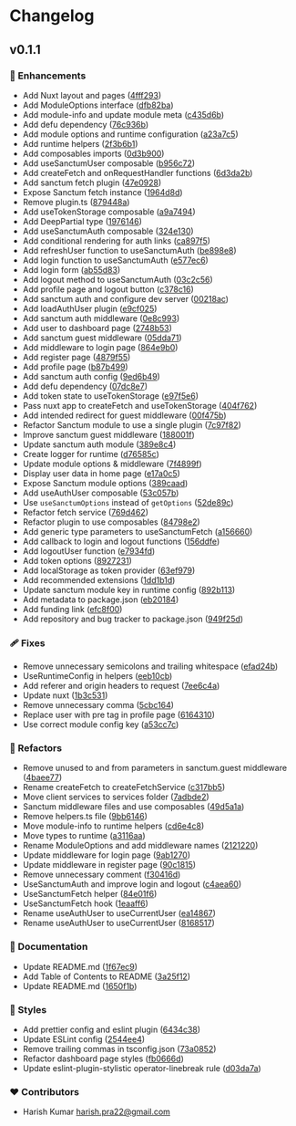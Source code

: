 # Changelog


## v0.1.1


### 🚀 Enhancements

- Add Nuxt layout and pages ([4fff293](https://github.com/qirolab/nuxt-sanctum-authentication/commit/4fff293))
- Add ModuleOptions interface ([dfb82ba](https://github.com/qirolab/nuxt-sanctum-authentication/commit/dfb82ba))
- Add module-info and update module meta ([c435d6b](https://github.com/qirolab/nuxt-sanctum-authentication/commit/c435d6b))
- Add defu dependency ([76c936b](https://github.com/qirolab/nuxt-sanctum-authentication/commit/76c936b))
- Add module options and runtime configuration ([a23a7c5](https://github.com/qirolab/nuxt-sanctum-authentication/commit/a23a7c5))
- Add runtime helpers ([2f3b6b1](https://github.com/qirolab/nuxt-sanctum-authentication/commit/2f3b6b1))
- Add composables imports ([0d3b900](https://github.com/qirolab/nuxt-sanctum-authentication/commit/0d3b900))
- Add useSanctumUser composable ([b956c72](https://github.com/qirolab/nuxt-sanctum-authentication/commit/b956c72))
- Add createFetch and onRequestHandler functions ([6d3da2b](https://github.com/qirolab/nuxt-sanctum-authentication/commit/6d3da2b))
- Add sanctum fetch plugin ([47e0928](https://github.com/qirolab/nuxt-sanctum-authentication/commit/47e0928))
- Expose Sanctum fetch instance ([1964d8d](https://github.com/qirolab/nuxt-sanctum-authentication/commit/1964d8d))
- Remove plugin.ts ([879448a](https://github.com/qirolab/nuxt-sanctum-authentication/commit/879448a))
- Add useTokenStorage composable ([a9a7494](https://github.com/qirolab/nuxt-sanctum-authentication/commit/a9a7494))
- Add DeepPartial type ([1976146](https://github.com/qirolab/nuxt-sanctum-authentication/commit/1976146))
- Add useSanctumAuth composable ([324e130](https://github.com/qirolab/nuxt-sanctum-authentication/commit/324e130))
- Add conditional rendering for auth links ([ca897f5](https://github.com/qirolab/nuxt-sanctum-authentication/commit/ca897f5))
- Add refreshUser function to useSanctumAuth ([be898e8](https://github.com/qirolab/nuxt-sanctum-authentication/commit/be898e8))
- Add login function to useSanctumAuth ([e577ec6](https://github.com/qirolab/nuxt-sanctum-authentication/commit/e577ec6))
- Add login form ([ab55d83](https://github.com/qirolab/nuxt-sanctum-authentication/commit/ab55d83))
- Add logout method to useSanctumAuth ([03c2c56](https://github.com/qirolab/nuxt-sanctum-authentication/commit/03c2c56))
- Add profile page and logout button ([c378c16](https://github.com/qirolab/nuxt-sanctum-authentication/commit/c378c16))
- Add sanctum auth and configure dev server ([00218ac](https://github.com/qirolab/nuxt-sanctum-authentication/commit/00218ac))
- Add loadAuthUser plugin ([e9cf025](https://github.com/qirolab/nuxt-sanctum-authentication/commit/e9cf025))
- Add sanctum auth middleware ([0e8c993](https://github.com/qirolab/nuxt-sanctum-authentication/commit/0e8c993))
- Add user to dashboard page ([2748b53](https://github.com/qirolab/nuxt-sanctum-authentication/commit/2748b53))
- Add sanctum guest middleware ([05dda71](https://github.com/qirolab/nuxt-sanctum-authentication/commit/05dda71))
- Add middleware to login page ([864e9b0](https://github.com/qirolab/nuxt-sanctum-authentication/commit/864e9b0))
- Add register page ([4879f55](https://github.com/qirolab/nuxt-sanctum-authentication/commit/4879f55))
- Add profile page ([b87b499](https://github.com/qirolab/nuxt-sanctum-authentication/commit/b87b499))
- Add sanctum auth config ([9ed6b49](https://github.com/qirolab/nuxt-sanctum-authentication/commit/9ed6b49))
- Add defu dependency ([07dc8e7](https://github.com/qirolab/nuxt-sanctum-authentication/commit/07dc8e7))
- Add token state to useTokenStorage ([e97f5e6](https://github.com/qirolab/nuxt-sanctum-authentication/commit/e97f5e6))
- Pass nuxt app to createFetch and useTokenStorage ([404f762](https://github.com/qirolab/nuxt-sanctum-authentication/commit/404f762))
- Add intended redirect for guest middleware ([00f475b](https://github.com/qirolab/nuxt-sanctum-authentication/commit/00f475b))
- Refactor Sanctum module to use a single plugin ([7c97f82](https://github.com/qirolab/nuxt-sanctum-authentication/commit/7c97f82))
- Improve sanctum guest middleware ([188001f](https://github.com/qirolab/nuxt-sanctum-authentication/commit/188001f))
- Update sanctum auth module ([389e8c4](https://github.com/qirolab/nuxt-sanctum-authentication/commit/389e8c4))
- Create logger for runtime ([d76585c](https://github.com/qirolab/nuxt-sanctum-authentication/commit/d76585c))
- Update module options & middleware ([7f4899f](https://github.com/qirolab/nuxt-sanctum-authentication/commit/7f4899f))
- Display user data in home page ([e17a0c5](https://github.com/qirolab/nuxt-sanctum-authentication/commit/e17a0c5))
- Expose Sanctum module options ([389caad](https://github.com/qirolab/nuxt-sanctum-authentication/commit/389caad))
- Add useAuthUser composable ([53c057b](https://github.com/qirolab/nuxt-sanctum-authentication/commit/53c057b))
- Use `useSanctumOptions` instead of `getOptions` ([52de89c](https://github.com/qirolab/nuxt-sanctum-authentication/commit/52de89c))
- Refactor fetch service ([769d462](https://github.com/qirolab/nuxt-sanctum-authentication/commit/769d462))
- Refactor plugin to use composables ([84798e2](https://github.com/qirolab/nuxt-sanctum-authentication/commit/84798e2))
- Add generic type parameters to useSanctumFetch ([a156660](https://github.com/qirolab/nuxt-sanctum-authentication/commit/a156660))
- Add callback to login and logout functions ([156ddfe](https://github.com/qirolab/nuxt-sanctum-authentication/commit/156ddfe))
- Add logoutUser function ([e7934fd](https://github.com/qirolab/nuxt-sanctum-authentication/commit/e7934fd))
- Add token options ([8927231](https://github.com/qirolab/nuxt-sanctum-authentication/commit/8927231))
- Add localStorage as token provider ([63ef979](https://github.com/qirolab/nuxt-sanctum-authentication/commit/63ef979))
- Add recommended extensions ([1dd1b1d](https://github.com/qirolab/nuxt-sanctum-authentication/commit/1dd1b1d))
- Update sanctum module key in runtime config ([892b113](https://github.com/qirolab/nuxt-sanctum-authentication/commit/892b113))
- Add metadata to package.json ([eb20184](https://github.com/qirolab/nuxt-sanctum-authentication/commit/eb20184))
- Add funding link ([efc8f00](https://github.com/qirolab/nuxt-sanctum-authentication/commit/efc8f00))
- Add repository and bug tracker to package.json ([949f25d](https://github.com/qirolab/nuxt-sanctum-authentication/commit/949f25d))

### 🩹 Fixes

- Remove unnecessary semicolons and trailing whitespace ([efad24b](https://github.com/qirolab/nuxt-sanctum-authentication/commit/efad24b))
- UseRuntimeConfig in helpers ([eeb10cb](https://github.com/qirolab/nuxt-sanctum-authentication/commit/eeb10cb))
- Add referer and origin headers to request ([7ee6c4a](https://github.com/qirolab/nuxt-sanctum-authentication/commit/7ee6c4a))
- Update nuxt ([1b3c531](https://github.com/qirolab/nuxt-sanctum-authentication/commit/1b3c531))
- Remove unnecessary comma ([5cbc164](https://github.com/qirolab/nuxt-sanctum-authentication/commit/5cbc164))
- Replace user with pre tag in profile page ([6164310](https://github.com/qirolab/nuxt-sanctum-authentication/commit/6164310))
- Use correct module config key ([a53cc7c](https://github.com/qirolab/nuxt-sanctum-authentication/commit/a53cc7c))

### 💅 Refactors

- Remove unused to and from parameters in sanctum.guest middleware ([4baee77](https://github.com/qirolab/nuxt-sanctum-authentication/commit/4baee77))
- Rename createFetch to createFetchService ([c317bb5](https://github.com/qirolab/nuxt-sanctum-authentication/commit/c317bb5))
- Move client services to services folder ([7adbde2](https://github.com/qirolab/nuxt-sanctum-authentication/commit/7adbde2))
- Sanctum middleware files and use composables ([49d5a1a](https://github.com/qirolab/nuxt-sanctum-authentication/commit/49d5a1a))
- Remove helpers.ts file ([9bb6146](https://github.com/qirolab/nuxt-sanctum-authentication/commit/9bb6146))
- Move module-info to runtime helpers ([cd6e4c8](https://github.com/qirolab/nuxt-sanctum-authentication/commit/cd6e4c8))
- Move types to runtime ([a3116aa](https://github.com/qirolab/nuxt-sanctum-authentication/commit/a3116aa))
- Rename ModuleOptions and add middleware names ([2121220](https://github.com/qirolab/nuxt-sanctum-authentication/commit/2121220))
- Update middleware for login page ([9ab1270](https://github.com/qirolab/nuxt-sanctum-authentication/commit/9ab1270))
- Update middleware in register page ([90c1815](https://github.com/qirolab/nuxt-sanctum-authentication/commit/90c1815))
- Remove unnecessary comment ([f30416d](https://github.com/qirolab/nuxt-sanctum-authentication/commit/f30416d))
- UseSanctumAuth and improve login and logout ([c4aea60](https://github.com/qirolab/nuxt-sanctum-authentication/commit/c4aea60))
- UseSanctumFetch helper ([84e01f6](https://github.com/qirolab/nuxt-sanctum-authentication/commit/84e01f6))
- UseSanctumFetch hook ([1eaaff6](https://github.com/qirolab/nuxt-sanctum-authentication/commit/1eaaff6))
- Rename useAuthUser to useCurrentUser ([ea14867](https://github.com/qirolab/nuxt-sanctum-authentication/commit/ea14867))
- Rename useAuthUser to useCurrentUser ([8168517](https://github.com/qirolab/nuxt-sanctum-authentication/commit/8168517))

### 📖 Documentation

- Update README.md ([1f67ec9](https://github.com/qirolab/nuxt-sanctum-authentication/commit/1f67ec9))
- Add Table of Contents to README ([3a25f12](https://github.com/qirolab/nuxt-sanctum-authentication/commit/3a25f12))
- Update README.md ([1650f1b](https://github.com/qirolab/nuxt-sanctum-authentication/commit/1650f1b))

### 🎨 Styles

- Add prettier config and eslint plugin ([6434c38](https://github.com/qirolab/nuxt-sanctum-authentication/commit/6434c38))
- Update ESLint config ([2544ee4](https://github.com/qirolab/nuxt-sanctum-authentication/commit/2544ee4))
- Remove trailing commas in tsconfig.json ([73a0852](https://github.com/qirolab/nuxt-sanctum-authentication/commit/73a0852))
- Refactor dashboard page styles ([fb0666d](https://github.com/qirolab/nuxt-sanctum-authentication/commit/fb0666d))
- Update eslint-plugin-stylistic operator-linebreak rule ([d03da7a](https://github.com/qirolab/nuxt-sanctum-authentication/commit/d03da7a))

### ❤️ Contributors

- Harish Kumar <harish.pra22@gmail.com>

